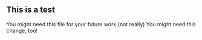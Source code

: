 ## This is a test

You might need this file for your future work (not really)
You might need this change, too!
